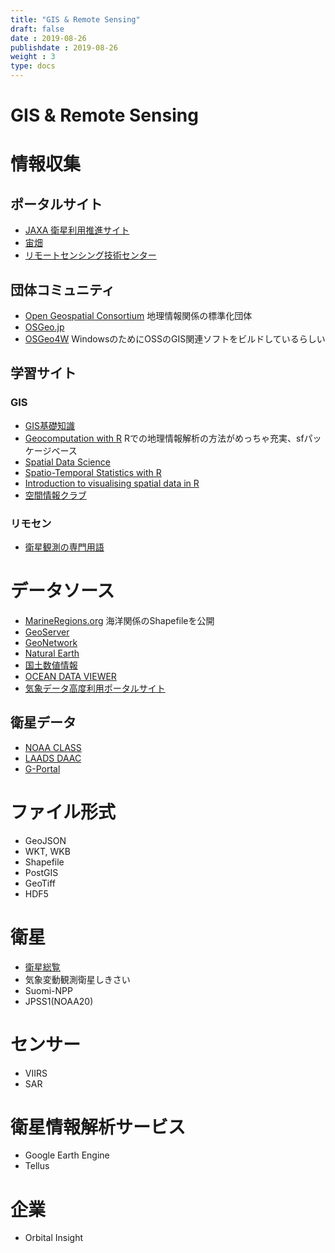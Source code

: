 ```yaml
---
title: "GIS & Remote Sensing"
draft: false
date : 2019-08-26
publishdate : 2019-08-26
weight : 3
type: docs
---
```



# GIS & Remote Sensing

# 情報収集

## ポータルサイト

- [JAXA 衛星利用推進サイト](http://www.sapc.jaxa.jp/)
- [宙畑](https://sorabatake.jp/)
- [リモートセンシング技術センター](https://www.restec.or.jp/)

## 団体コミュニティ

- [Open Geospatial Consortium](http://www.opengeospatial.org/) 地理情報関係の標準化団体
- [OSGeo.jp](https://www.osgeo.jp/)
- [OSGeo4W](http://trac.osgeo.org/osgeo4w/wiki/OSGeo4W_jp) WindowsのためにOSSのGIS関連ソフトをビルドしているらしい

## 学習サイト

### GIS

- [GIS基礎知識](https://www.esrij.com/gis-guide/)
- [Geocomputation with R](https://geocompr.robinlovelace.net/) Rでの地理情報解析の方法がめっちゃ充実、sfパッケージベース
- [Spatial Data Science](https://keen-swartz-3146c4.netlify.com/index.html)
- [Spatio-Temporal Statistics with R](https://spacetimewithr.org/)
- [Introduction to visualising spatial data in R](https://cran.r-project.org/doc/contrib/intro-spatial-rl.pdf)
- [空間情報クラブ](http://club.informatix.co.jp/)

### リモセン

- [衛星観測の専門用語](http://www.mri-jma.go.jp/Dep/sv/3ken/shinmoe2011/sar/man/sar_man.pdf)


# データソース

- [MarineRegions.org](http://www.marineregions.org/downloads.php) 海洋関係のShapefileを公開
- [GeoServer](http://geoserver.org/)
- [GeoNetwork](https://geonetwork-opensource.org/)
- [Natural Earth](http://www.naturalearthdata.com/)
- [国土数値情報](http://nlftp.mlit.go.jp/ksj/)
- [OCEAN DATA VIEWER](https://data.unep-wcmc.org/about)
- [気象データ高度利用ポータルサイト](https://www.data.jma.go.jp/developer/index.html)

## 衛星データ

- [NOAA CLASS](https://www.bou.class.noaa.gov/saa/products/welcome)
- [LAADS DAAC](https://ladsweb.modaps.eosdis.nasa.gov/)
- [G-Portal](https://gportal.jaxa.jp/gpr/)



# ファイル形式

- GeoJSON
- WKT, WKB
- Shapefile
- PostGIS
- GeoTiff
- HDF5


# 衛星

- [衛星総覧](https://www.restec.or.jp/satellite)
- 気象変動観測衛星しきさい
- Suomi-NPP
- JPSS1(NOAA20)

# センサー

- VIIRS
- SAR


# 衛星情報解析サービス

- Google Earth Engine
- Tellus

# 企業

- Orbital Insight

